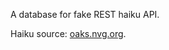 A database for fake REST haiku API.

Haiku source: [oaks.nvg.org](http://oaks.nvg.org/great-living.html).
